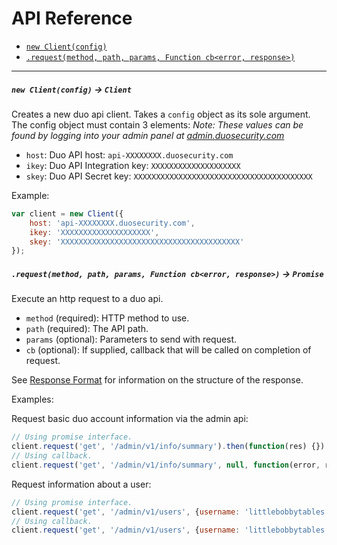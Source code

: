 # API Reference

- [`new Client(config)`](#new-clientconfig---client)
- [`.request(method, path, params, Function cb<error, response>)`](#requestmethod-path-params-function-cberror-response---promise)

---

##### `new Client(config)` -> `Client`
Creates a new duo api client. Takes a `config` object as its sole argument. The config object must contain 3 elements:
*Note: These values can be found by logging into your admin panel at [admin.duosecurity.com](https://admin.duosecurity.com)*
- `host`: Duo API host: `api-XXXXXXXX.duosecurity.com`
- `ikey`: Duo API Integration key: `XXXXXXXXXXXXXXXXXXXX`
- `skey`: Duo API Secret key: `XXXXXXXXXXXXXXXXXXXXXXXXXXXXXXXXXXXXXXXX`

Example:

```js
var client = new Client({
    host: 'api-XXXXXXXX.duosecurity.com',
    ikey: 'XXXXXXXXXXXXXXXXXXXX',
    skey: 'XXXXXXXXXXXXXXXXXXXXXXXXXXXXXXXXXXXXXXXX'
});
```

##### `.request(method, path, params, Function cb<error, response>)` -> `Promise`
Execute an http request to a duo api.
- `method` (required): HTTP method to use.
- `path` (required): The API path.
- `params` (optional): Parameters to send with request.
- `cb` (optional): If supplied, callback that will be called on completion of request.

See [Response Format](https://www.duosecurity.com/docs/adminapi#api-details) for information on the structure of the response.


Examples:

Request basic duo account information via the admin api:
```js
// Using promise interface.
client.request('get', '/admin/v1/info/summary').then(function(res) {}).catch(function(error) {});
// Using callback.
client.request('get', '/admin/v1/info/summary', null, function(error, res) {});
```

Request information about a user:
```js
// Using promise interface.
client.request('get', '/admin/v1/users', {username: 'littlebobbytables'}).then(function(res) {}).catch(function(error) {});
// Using callback.
client.request('get', '/admin/v1/users', {username: 'littlebobbytables'}, function(error, res) {});
```

